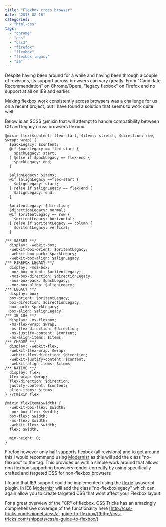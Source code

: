 ```yaml
---
title: "Flexbox cross browser"
date: "2013-08-16"
categories: 
  - "html-css"
tags: 
  - "chrome"
  - "css"
  - "css3"
  - "firefox"
  - "flexbox"
  - "flexbox-legacy"
  - "ie"
---
```


Despite having been around for a while and having been through a couple of revisions, its support across browsers can vary greatly. From "Candidate Recommendation" on Chrome/Opera, "legacy flexbox" on Firefox and no support at all on IE9 and earlier.

Making flexbox work consistently across browsers was a challenge for us on a recent project, but I have found a solution that seems to work quite well. <!--more-->

Below is an SCSS @mixin that will attempt to handle compatibility between CR and legacy cross browsers flexbox.

```
@mixin flex($content: flex-start, $items: stretch, $direction: row, $wrap: wrap) {
  $packLegacy: $content;
  @if $packLegacy == flex-start {
    $packLegacy: start;
  } @else if $packLegacy == flex-end {
    $packLegacy: end;
  }

  $alignLegacy: $items;
  @if $alignLegacy ==flex-start {
    $alignLegacy: start;
  } @else if $alignLegacy == flex-end {
    $alignLegacy: end;
  }

  $oritentLegacy: $direction;
  $directionLegacy: normal;
  @if $oritentLegacy == row {
    $oritentLegacy: horizontal;
  } @else if $oritentLegacy == column {
    $oritentLegacy: vertical;
  }

/** SAFARI **/
  display: -webkit-box;
  -webkit-box-orient: $oritentLegacy;
  -webkit-box-pack: $packLegacy;
  -webkit-box-align: $alignLegacy;
/** FIREFOX LEGACY **/
  display: -moz-box;
  -moz-box-orient: $oritentLegacy;
  -moz-box-direction: $directionLegacy;
  -moz-box-pack: $packLegacy;
  -moz-box-align: $alignLegacy;
/** LEGACY **/
  display: box;
  box-orient: $oritentLegacy;
  box-direction: $directionLegacy;
  box-pack: $packLegacy;
  box-align: $alignLegacy;
/** IE 10+ **/
  display: -ms-flexbox;
  -ms-flex-wrap: $wrap;
  -ms-flex-direction: $direction;
  -ms-justify-content: $content;
  -ms-align-items: $items;
/** CHROME **/
  display: -webkit-flex;
  -webkit-flex-wrap: $wrap;
  -webkit-flex-direction: $direction;
  -webkit-justify-content: $content;
  -webkit-align-items: $items;
/** NATIVE **/
  display: flex;
  flex-wrap: $wrap;
  flex-direction: $direction;
  justify-content: $content;
  align-items: $items;
} //@mixin flex

@mixin flexItem($width) {
  -webkit-box-flex: $width;
  -moz-box-flex: $width;
  box-flex: $width;
  -ms-flex: $width;
  -webkit-flex: $width;
  flex: $width;

  min-height: 0;
}
```

Firefox however only half supports flexbox (all revisions) and to get around this I would recommend using [Modernizr](http://modernizr.com/ "Modernizr") as this will add the class "no-flexbox" to the <html> tag. This provides us with a simple work around that allows non flexbox supporting browsers render correctly by using specifically crafted and targeted CSS for non-flexbox browsers

I found that IE9 support could be implemented using the [flexie](http://flexiejs.com/ "FlexieJS") javascript plugin. In IE8 M[odernizr](http://modernizr.com/ "Modernizr") will add the class "no-flexboxlegacy" which can again allow you to create targeted CSS that wont affect your Flexbox layout.

For a great overview of the "CR" of flexbox, CSS Tricks has an amazingly comprehensive coverage of the functionality here [http://css-tricks.com/snippets/css/a-guide-to-flexbox/](http://css-tricks.com/snippets/css/a-guide-to-flexbox/)
